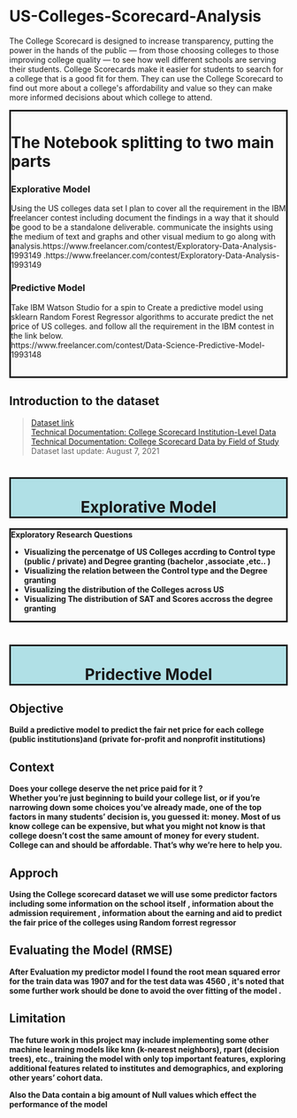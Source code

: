 # US-Colleges-Scorecard-Analysis
The College Scorecard is designed to increase transparency, putting the power in the hands of the public — from those choosing colleges to those improving college quality — to see how well different schools are serving their students.
College Scorecards make it easier for students to search for a college that is a good fit for them. They can use the College Scorecard to find out more about a college's affordability and value so they can make more informed decisions about which college to attend. 

<div style = 'background-color:#fbfbfb;border-style: solid'>
    <h1> The Notebook splitting to two main parts</h1>
    <h3> Explorative Model</h3>
    <p> Using the US colleges data set I plan to cover all the requirement in the IBM freelancer contest including document the findings in a way that it should be good to be a standalone deliverable.  communicate the insights using the medium of text and graphs and other visual medium to go along with analysis.https://www.freelancer.com/contest/Exploratory-Data-Analysis-1993149 .https://www.freelancer.com/contest/Exploratory-Data-Analysis-1993149 </p>
    <h3>Predictive Model</h3>
    <p> Take IBM Watson Studio for a spin to Create a predictive model using sklearn Random Forest Regressor  algorithms to accurate predict the net price of US colleges. and follow all the requirement in the IBM contest in the link below. <br> https://www.freelancer.com/contest/Data-Science-Predictive-Model-1993148 <br><br></p>
    </div>
    
## Introduction to the dataset
><a href="https://catalog.data.gov/dataset/most-recent-cohorts-scorecard-elements">Dataset link</a> <br>
><a href="https://collegescorecard.ed.gov/assets/FullDataDocumentation.pdf">Technical Documentation: College Scorecard Institution-Level Data</a> <br>
><a href="https://collegescorecard.ed.gov/assets/FieldOfStudyDataDocumentation.pdf">Technical Documentation: College Scorecard Data by Field of Study</a> <br>
>Dataset last update: August 7, 2021


<h1 style = 'background-color:powderblue;border-style: solid'><center><strong><br> Explorative Model<br></h1>
  
  <div style = 'background-color:#fbfbfb;border-style: solid'>
 Exploratory Research Questions
<ul>
    <li>Visualizing the percenatge of US  Colleges accrding to Control type (public / private) and Degree granting (bachelor ,associate  ,etc.. )</li>
    <li>Visualizing the relation between the Control type and the Degree granting</li>
    <li>Visualizing the distribution of the Colleges across US</li>
    <li>Visualizing The distribution of SAT and Scores accross the degree granting</li></ul>
    </div>
  
  
  <h1 style = 'background-color:powderblue;border-style: solid'><center><strong><br> Pridective Model<br></h1>
    
## Objective
Build a predictive model to predict the fair net price for each college  (public institutions)and (private for-profit and nonprofit institutions)
    
## Context
Does your college deserve the net price paid for it ?<br>
Whether you’re just beginning to build your college list, or if you’re narrowing down some choices you’ve already made, one of the top factors in many students’ decision is, you guessed it: money.  Most of us know college can be expensive, but what you might not know is that college doesn’t cost the same amount of money for every student. <br>
<b>College can and should be affordable. That’s why we’re here to help you.</b>
    
## Approch
Using the College scorecard dataset we will use some predictor factors including some information on the school itself  , information about the admission requirement  , information about the earning and aid to predict the fair price of the colleges using Random forrest regressor 
    
    
## Evaluating the Model (RMSE)

After Evaluation my predictor model I found the root mean  squared error for the train data was 1907 and for the test data was 4560  , it's noted that some further work should be done to avoid the over fitting of the model .
## Limitation

The future work in this project may include implementing some other machine learning models like knn (k-nearest neighbors), rpart (decision trees), etc., training the model with only top important features, exploring additional features related to institutes and demographics, and exploring other years’ cohort data.

Also the Data contain a big amount of Null values which effect the performance of the model  
    
    
